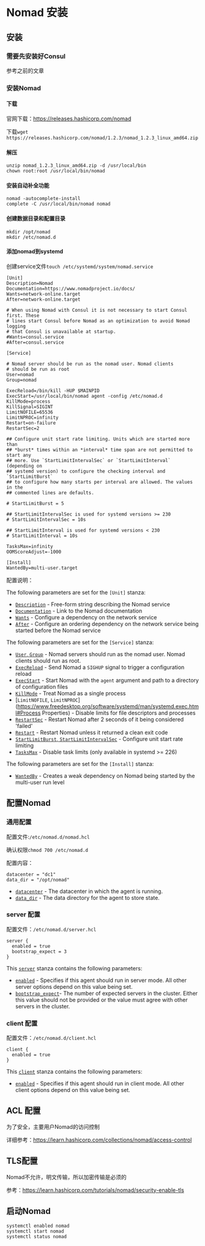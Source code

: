 # Nomad 安装

## 安装

### 需要先安装好Consul

参考之前的文章



### 安装Nomad

#### 下载

官网下载：https://releases.hashicorp.com/nomad

下载`wget https://releases.hashicorp.com/nomad/1.2.3/nomad_1.2.3_linux_amd64.zip`

#### 解压

```shell
unzip nomad_1.2.3_linux_amd64.zip -d /usr/local/bin
chown root:root /usr/local/bin/nomad
```

#### 安装自动补全功能

```shell
nomad -autocomplete-install
complete -C /usr/local/bin/nomad nomad
```

#### 创建数据目录和配置目录

```she
mkdir /opt/nomad
mkdir /etc/nomad.d
```

#### 添加nomad到systemd

创建service文件`touch /etc/systemd/system/nomad.service`

```shell
[Unit]
Description=Nomad
Documentation=https://www.nomadproject.io/docs/
Wants=network-online.target
After=network-online.target

# When using Nomad with Consul it is not necessary to start Consul first. These
# lines start Consul before Nomad as an optimization to avoid Nomad logging
# that Consul is unavailable at startup.
#Wants=consul.service
#After=consul.service

[Service]

# Nomad server should be run as the nomad user. Nomad clients
# should be run as root
User=nomad
Group=nomad

ExecReload=/bin/kill -HUP $MAINPID
ExecStart=/usr/local/bin/nomad agent -config /etc/nomad.d
KillMode=process
KillSignal=SIGINT
LimitNOFILE=65536
LimitNPROC=infinity
Restart=on-failure
RestartSec=2

## Configure unit start rate limiting. Units which are started more than
## *burst* times within an *interval* time span are not permitted to start any
## more. Use `StartLimitIntervalSec` or `StartLimitInterval` (depending on
## systemd version) to configure the checking interval and `StartLimitBurst`
## to configure how many starts per interval are allowed. The values in the
## commented lines are defaults.

# StartLimitBurst = 5

## StartLimitIntervalSec is used for systemd versions >= 230
# StartLimitIntervalSec = 10s

## StartLimitInterval is used for systemd versions < 230
# StartLimitInterval = 10s

TasksMax=infinity
OOMScoreAdjust=-1000

[Install]
WantedBy=multi-user.target
```

配置说明：

The following parameters are set for the `[Unit]` stanza:

- [`Description`](https://www.freedesktop.org/software/systemd/man/systemd.unit.html#Description=) - Free-form string describing the Nomad service
- [`Documentation`](https://www.freedesktop.org/software/systemd/man/systemd.unit.html#Documentation=) - Link to the Nomad documentation
- [`Wants`](https://www.freedesktop.org/software/systemd/man/systemd.unit.html#Wants=) - Configure a dependency on the network service
- [`After`](https://www.freedesktop.org/software/systemd/man/systemd.unit.html#After=) - Configure an ordering dependency on the network service being started before the Nomad service

The following parameters are set for the `[Service]` stanza:

- [`User`, `Group`](https://www.freedesktop.org/software/systemd/man/systemd.exec.html#User=) - Nomad servers should run as the nomad user. Nomad clients should run as root.
- [`ExecReload`](https://www.freedesktop.org/software/systemd/man/systemd.service.html#ExecReload=) - Send Nomad a `SIGHUP` signal to trigger a configuration reload
- [`ExecStart`](https://www.freedesktop.org/software/systemd/man/systemd.service.html#ExecStart=) - Start Nomad with the `agent` argument and path to a directory of configuration files
- [`KillMode`](https://www.freedesktop.org/software/systemd/man/systemd.kill.html#KillMode=) - Treat Nomad as a single process
- [`LimitNOFILE`, `LimitNPROC`](https://www.freedesktop.org/software/systemd/man/systemd.exec.html#Process Properties) - Disable limits for file descriptors and processes
- [`RestartSec`](https://www.freedesktop.org/software/systemd/man/systemd.service.html#RestartSec=) - Restart Nomad after 2 seconds of it being considered 'failed'
- [`Restart`](https://www.freedesktop.org/software/systemd/man/systemd.service.html#Restart=) - Restart Nomad unless it returned a clean exit code
- [`StartLimitBurst`, `StartLimitIntervalSec`](https://www.freedesktop.org/software/systemd/man/systemd.unit.html#StartLimitIntervalSec=interval) - Configure unit start rate limiting
- [`TasksMax`](https://www.freedesktop.org/software/systemd/man/systemd.resource-control.html#TasksMax=N) - Disable task limits (only available in systemd >= 226)

The following parameters are set for the `[Install]` stanza:

- [`WantedBy`](https://www.freedesktop.org/software/systemd/man/systemd.unit.html#WantedBy=) - Creates a weak dependency on Nomad being started by the multi-user run level

## 配置Nomad

### 通用配置

配置文件:`/etc/nomad.d/nomad.hcl`

确认权限`chmod 700 /etc/nomad.d`

配置内容：

```shell
datacenter = "dc1"
data_dir = "/opt/nomad"
```

- [`datacenter`](https://www.nomadproject.io/docs/configuration#datacenter) - The datacenter in which the agent is running.
- [`data_dir`](https://www.nomadproject.io/docs/configuration#data_dir) - The data directory for the agent to store state.

### server 配置

配置文件：`/etc/nomad.d/server.hcl`

```shell
server {
  enabled = true
  bootstrap_expect = 3
}
```

This [`server`](https://www.nomadproject.io/docs/configuration/server) stanza contains the following parameters:

- [`enabled`](https://www.nomadproject.io/docs/configuration/server#enabled) - Specifies if this agent should run in server mode. All other server options depend on this value being set.
- [`bootstrap_expect`](https://www.nomadproject.io/docs/configuration/server#bootstrap_expect)- The number of expected servers in the cluster. Either this value should not be provided or the value must agree with other servers in the cluster.

### client 配置

配置文件：`/etc/nomad.d/client.hcl`

```shell
client {
  enabled = true
}
```

This [`client`](https://www.nomadproject.io/docs/configuration/client) stanza contains the following parameters:

- [`enabled`](https://www.nomadproject.io/docs/configuration/client#enabled) - Specifies if this agent should run in client mode. All other client options depend on this value being set.



## ACL 配置

为了安全，主要用户Nomad的访问控制

详细参考：https://learn.hashicorp.com/collections/nomad/access-control

## TLS配置

Nomad不允许，明文传输，所以加密传输是必须的

参考：https://learn.hashicorp.com/tutorials/nomad/security-enable-tls

## 启动Nomad

```shell
systemctl enabled nomad
systemctl start nomad
systemctl status nomad
```

